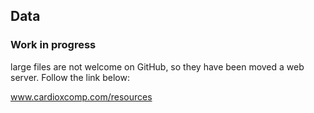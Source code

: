 ## Data

### Work in progress

large files are not welcome on GitHub, so they have been moved a web
server. Follow the link below:

www.cardioxcomp.com/resources
